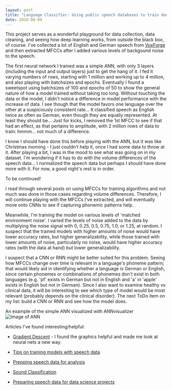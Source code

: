 ```yaml
---
layout: post
title: "Language Classifier: Using public speech databases to train deep neural networks to ID types of language spoken"
date: 2018-08-09
--- 
```


This project serves as a wonderful playground for data collection, data cleaning, and seeing how deep learning works, from outside the black box, of course. I've collected a lot of English and German speech from <a href="http://voxforge.org/">VoxForge</a> and then extracted MFCCs after I added various levels of backgound noise to the speech. 

The first neural network I trained was a simple ANN, with only 3 layers (including the input and output layers) just to get the hang of it. I fed it varying numbers of rows, starting with 1 million and working up to 4 million, and also playing with batchsizes and epochs. Eventually I found a sweetspot using batchsizes of 100 and epochs of 50 to show the general nature of how a model trained without taking too long. Without touching the data or the model, I didn't notice a difference in model performance with the increase of data. I see though that the model favors one language over the other at a suspiciously consistent rate... It classified speech as English twice as often as German, even though they are equally represented. At least they should be... Just for kicks, I removed the 1st MFCC to see if that had an effect, as that pertains to amplitude, with 2 million rows of data to train: hmmm... not much of a difference.

I know I should have done this before playing with the ANN, but it was like Christmas morning - I just couldn't help it, once I had some data to throw at it. After playing a bit, I was in the mood to see what was going on in my dataset. I'm wondering if it has to do with the volume differences of the speech data... I normalized the speech data but perhaps I should have done more with it. For now, a good night's rest is in order. 

To be continued!

I read through several posts on using MFCCs for training algorithms and not much was done in those cases regarding volume differences. Therefore, I will continue playing with the MFCCs I've extracted, and will eventually move onto CNNs to see if capturing phonemic patterns help. 

Meanwhile, I'm training the model on various levels of 'matched environment noise'. I varied the levels of noise added to the data by multiplying the noise signal with 0, 0.25, 0.5, 0.75, 1.0, or 1.25, at random. I suspect that the trained models with higher amounts of noise would have lower accuracy rates, but higher generalizability, while those trained with lower amounts of noise, particularly no noise, would have higher accuracy rates (with the data at hand) but lower generalizability. 

I suspect that a CNN or RNN might be better suited for this problem. Seeing how MFCCs change over time is relevant in a language's phoneme pattern; that would likely aid in identifying whether a language is German or English, since certain phonemes or combinations of phonemes don't exist in both languages (e.g. 'pf' exists in German but not in English and 'a' in 'apple' exists in English but not in German). Since I also want to examine healthy vs clinical data, it will be interesting to see which type of model would be most relevant (probably depends on the clinical disorder). The next ToDo item on my list: build a CNN or RNN and see how the model does.

An example of the simple ANN visualized with ANNvisualizer 
![Image of ANN](https://imgur.com/pfAsfyO)



Articles I've found interesting/helpful:
* <a href = "https://iamtrask.github.io/2015/07/27/python-network-part2/">Gradient Descent</a> - I found the graphics helpful and made me look at neural nets a new way.

* <a href="https://www.kaggle.com/c/tensorflow-speech-recognition-challenge/discussion/46945">Tips on training models with speech data</a>

* <a href="https://www.kaggle.com/fizzbuzz/beginner-s-guide-to-audio-data">Prepping speech data for analysis</a>

* <a href="https://www.analyticsindiamag.com/using-deep-learning-for-sound-classification-an-in-depth-analysis/">Sound Classification</a>

* <a href="https://www.analyticsvidhya.com/blog/2017/08/audio-voice-processing-deep-learning/">Preparing speech data for data science projects</a>
